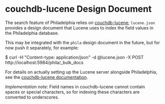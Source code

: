 couchdb-lucene Design Document
==============================
The search feature of Philadelphia relies on
[couchdb-lucene](https://github.com/rnewson/couchdb-lucene); `lucene.json`
provides a design document that Lucene uses to index the field values in the
Philadelphia database.

This may be integrated with the `phila` design document in the future, but for
now push it separately, for example:

  $ curl -H "Content-type: application/json" -d @lucene.json -X POST http://localhost:5984/phila/_bulk_docs

For details on actually setting up the Lucene server alongside Philadelphia, see
the [couchdb-lucene documentation](https://github.com/rnewson/couchdb-lucene).

*Implementation note:* Field names in couchdb-lucene cannot contain spaces or special characters, so for indexing these characters are converted to underscores.

